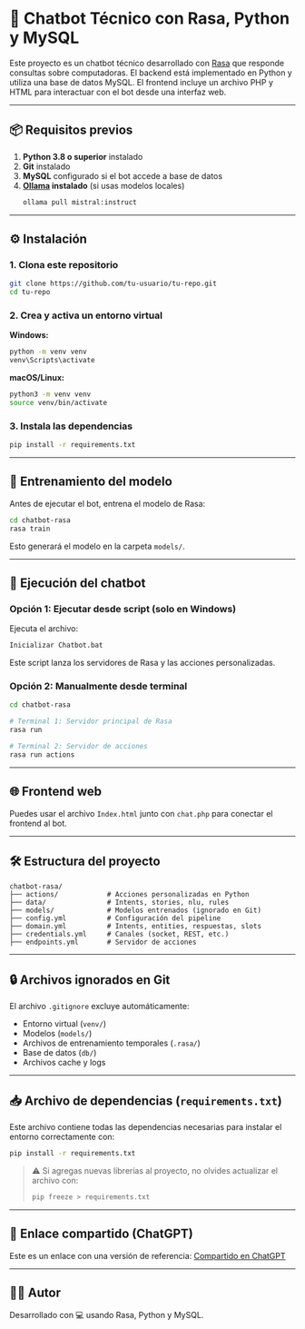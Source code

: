 # 🤖 Chatbot Técnico con Rasa, Python y MySQL

Este proyecto es un chatbot técnico desarrollado con [Rasa](https://rasa.com/) que responde consultas sobre computadoras. El backend está implementado en Python y utiliza una base de datos MySQL. El frontend incluye un archivo PHP y HTML para interactuar con el bot desde una interfaz web.

---

## 📦 Requisitos previos

1. **Python 3.8 o superior** instalado
2. **Git** instalado
3. **MySQL** configurado si el bot accede a base de datos
4. **[Ollama](https://ollama.com/) instalado** (si usas modelos locales)
   ```bash
   ollama pull mistral:instruct
   ```

---

## ⚙️ Instalación

### 1. Clona este repositorio

```bash
git clone https://github.com/tu-usuario/tu-repo.git
cd tu-repo
```

### 2. Crea y activa un entorno virtual

**Windows:**
```bash
python -m venv venv
venv\Scripts\activate
```

**macOS/Linux:**
```bash
python3 -m venv venv
source venv/bin/activate
```

### 3. Instala las dependencias

```bash
pip install -r requirements.txt
```

---

## 🧠 Entrenamiento del modelo

Antes de ejecutar el bot, entrena el modelo de Rasa:

```bash
cd chatbot-rasa
rasa train
```

Esto generará el modelo en la carpeta `models/`.

---

## 🚀 Ejecución del chatbot

### Opción 1: Ejecutar desde script (solo en Windows)

Ejecuta el archivo:
```bash
Inicializar Chatbot.bat
```

Este script lanza los servidores de Rasa y las acciones personalizadas.

### Opción 2: Manualmente desde terminal

```bash
cd chatbot-rasa

# Terminal 1: Servidor principal de Rasa
rasa run

# Terminal 2: Servidor de acciones
rasa run actions
```

---

## 🌐 Frontend web

Puedes usar el archivo `Index.html` junto con `chat.php` para conectar el frontend al bot.

---

## 🛠️ Estructura del proyecto

```
chatbot-rasa/
├── actions/            # Acciones personalizadas en Python
├── data/               # Intents, stories, nlu, rules
├── models/             # Modelos entrenados (ignorado en Git)
├── config.yml          # Configuración del pipeline
├── domain.yml          # Intents, entities, respuestas, slots
├── credentials.yml     # Canales (socket, REST, etc.)
├── endpoints.yml       # Servidor de acciones
```

---

## 🔒 Archivos ignorados en Git

El archivo `.gitignore` excluye automáticamente:

- Entorno virtual (`venv/`)
- Modelos (`models/`)
- Archivos de entrenamiento temporales (`.rasa/`)
- Base de datos (`db/`)
- Archivos cache y logs

---

## 📥 Archivo de dependencias (`requirements.txt`)

Este archivo contiene todas las dependencias necesarias para instalar el entorno correctamente con:

```bash
pip install -r requirements.txt
```

> ⚠️ Si agregas nuevas librerías al proyecto, no olvides actualizar el archivo con:
>
> ```bash
> pip freeze > requirements.txt
> ```

---

## 🧪 Enlace compartido (ChatGPT)

Este es un enlace con una versión de referencia:
[Compartido en ChatGPT](https://chatgpt.com/share/686362cb-616c-800a-b3f6-d3e709663ba4)

---

## 🧑‍💻 Autor

Desarrollado con 💻 usando Rasa, Python y MySQL.

